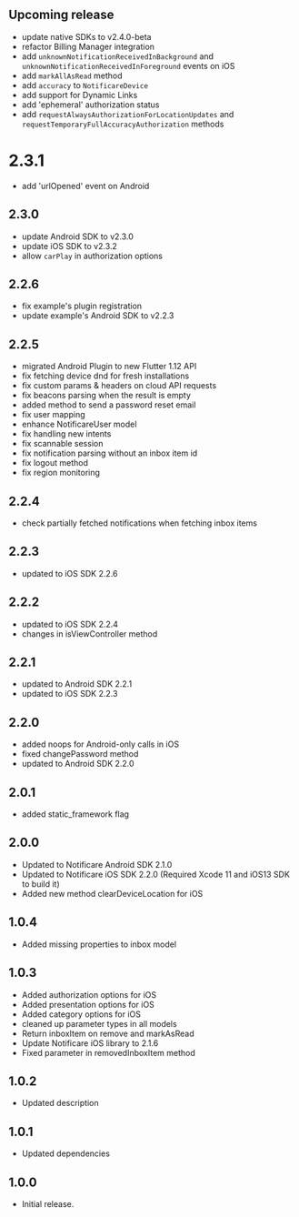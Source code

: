 ## Upcoming release
* update native SDKs to v2.4.0-beta
* refactor Billing Manager integration
* add `unknownNotificationReceivedInBackground` and `unknownNotificationReceivedInForeground` events on iOS
* add `markAllAsRead` method
* add `accuracy` to `NotificareDevice`
* add support for Dynamic Links
* add 'ephemeral' authorization status
* add `requestAlwaysAuthorizationForLocationUpdates` and `requestTemporaryFullAccuracyAuthorization` methods

# 2.3.1
* add 'urlOpened' event on Android

## 2.3.0
* update Android SDK to v2.3.0
* update iOS SDK to v2.3.2
* allow `carPlay` in authorization options

## 2.2.6
* fix example's plugin registration
* update example's Android SDK to v2.2.3

## 2.2.5
* migrated Android Plugin to new Flutter 1.12 API
* fix fetching device dnd for fresh installations
* fix custom params & headers on cloud API requests
* fix beacons parsing when the result is empty
* added method to send a password reset email
* fix user mapping
* enhance NotificareUser model
* fix handling new intents
* fix scannable session
* fix notification parsing without an inbox item id
* fix logout method
* fix region monitoring

## 2.2.4
* check partially fetched notifications when fetching inbox items 

## 2.2.3
* updated to iOS SDK 2.2.6

## 2.2.2
* updated to iOS SDK 2.2.4
* changes in isViewController method

## 2.2.1
* updated to Android SDK 2.2.1
* updated to iOS SDK 2.2.3

## 2.2.0
* added noops for Android-only calls in iOS
* fixed changePassword method
* updated to Android SDK 2.2.0

## 2.0.1
* added static_framework flag

## 2.0.0
* Updated to Notificare Android SDK 2.1.0
* Updated to Notificare iOS SDK 2.2.0 (Required Xcode 11 and iOS13 SDK to build it)
* Added new method clearDeviceLocation for iOS

## 1.0.4
* Added missing properties to inbox model

## 1.0.3
* Added authorization options for iOS
* Added presentation options for iOS
* Added category options for iOS
* cleaned up parameter types in all models
* Return inboxItem on remove and markAsRead
* Update Notificare iOS library to 2.1.6
* Fixed parameter in removedInboxItem method

## 1.0.2
* Updated description

## 1.0.1
* Updated dependencies

## 1.0.0
* Initial release.
